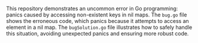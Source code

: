 This repository demonstrates an uncommon error in Go programming: panics caused by accessing non-existent keys in nil maps.  The `bug.go` file shows the erroneous code, which panics because it attempts to access an element in a nil map. The `bugSolution.go` file illustrates how to safely handle this situation, avoiding unexpected panics and ensuring more robust code.